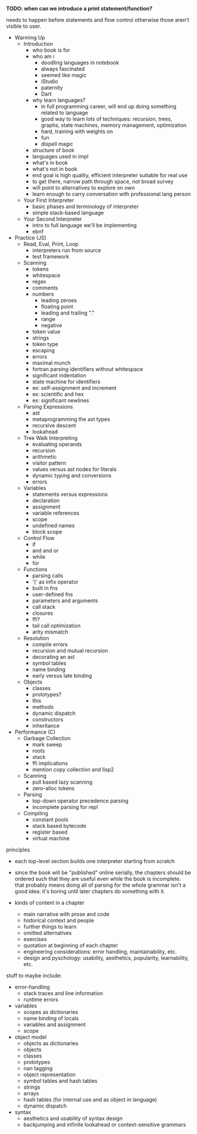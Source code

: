 **TODO: when can we introduce a print statement/function?**

needs to happen before statements and flow control otherwise those aren't
visible to user.

- Warming Up
    - Introduction
        - who book is for
        - who am i
            - doodling languages in notebook
            - always fascinated
            - seemed like magic
            - iStudio
            - paternity
            - Dart
        - why learn languages?
            - in full programming career, will end up doing something related to
              language
            - good way to learn lots of techniques: recursion, trees, graphs,
              state machines, memory management, optimization
            - hard, training with weights on
            - fun
            - dispell magic
        - structure of book
        - languages used in impl
        - what's in book
        - what's not in book
        - end goal is high quality, efficient interpreter suitable for real use
        - to get there, narrow path through space, not broad survey
        - will point to alternatives to explore on own
        - learn enough to carry conversation with professional lang person
    - Your First Interpreter
        - basic phases and terminology of interpreter
        - simple stack-based language
    - Your Second Interpreter
        - intro to full language we'll be implementing
        - ebnf
- Practice (JS)
    - Read, Eval, Print, Loop
        - interpreters run from source
        - test framework
    - Scanning
        - tokens
        - whitespace
        - regex
        - comments
        - numbers
            - leading zeroes
            - floating point
            - leading and trailing "."
            - range
            - negative
        - token value
        - strings
        - token type
        - escaping
        - errors
        - maximal munch
        - fortran parsing identifiers without whitespace
        - significant indentation
        - state machine for identifiers
        - ex: self-assignment and increment
        - ex: scientific and hex
        - ex: significant newlines
    - Parsing Expressions
        - ast
        - metaprogramming the ast types
        - recursive descent
        - lookahead
    - Tree Walk Interpreting
        - evaluating operands
        - recursion
        - arithmetic
        - visitor pattern
        - values versus ast nodes for literals
        - dynamic typing and conversions
        - errors
    - Variables
        - statements versus expressions
        - declaration
        - assignment
        - variable references
        - scope
        - undefined names
        - block scope
    - Control Flow
        - if
        - and and or
        - while
        - for
    - Functions
        - parsing calls
        - '(' as infix operator
        - built in fns
        - user-defined fns
        - parameters and arguments
        - call stack
        - closures
        - ffi?
        - tail call optimization
        - arity mismatch
    - Resolution
        - compile errors
        - recursion and mutual recursion
        - decorating an ast
        - symbol tables
        - name binding
        - early versus late binding
    - Objects
        - classes
        - prototypes?
        - this
        - methods
        - dynamic dispatch
        - constructors
        - inheritance
- Performance (C)
    - Garbage Collection
        - mark sweep
        - roots
        - stack
        - ffi implications
        - mention copy collection and lisp2
    - Scanning
        - pull based lazy scanning
        - zero-alloc tokens
    - Parsing
        - top-down operator precedence parsing
        - incomplete parsing for repl
    - Compiling
        - constant pools
        - stack based bytecode
        - register based
        - virtual machine

principles
- each top-level section builds one interpreter starting from scratch
- since the book will be "published" online serially, the chapters should be
  ordered such that they are useful even while the book is incomplete. that
  probably means doing all of parsing for the whole grammar isn't a good idea:
  it's boring until later chapters do something with it.

- kinds of content in a chapter
  - main narrative with prose and code
  - historical context and people
  - further things to learn
  - omitted alternatives
  - exercises
  - quotation at beginning of each chapter
  - engineering considerations: error handling, maintainability, etc.
  - design and pyschology: usability, aesthetics, popularity, learnability, etc.

stuff to maybe include:

- error-handling
    - stack traces and line information
    - runtime errors
- variables
    - scopes as dictionaries
    - name binding of locals
    - variables and assignment
    - scope
- object model
    - objects as dictionaries
    - objects
    - classes
    - prototypes
    - nan tagging
    - object representation
    - symbol tables and hash tables
    - strings
    - arrays
    - hash tables (for internal use and as object in language)
    - dynamic dispatch
- syntax
    - aesthetics and usability of syntax design
    - backjumping and infinite lookahead or context-sensitive grammars
